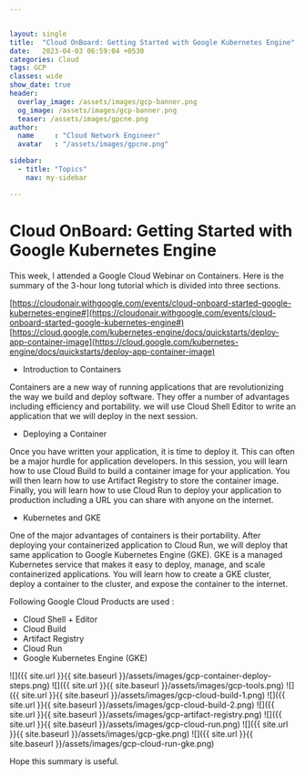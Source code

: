 ```yaml
---


layout: single
title:  "Cloud OnBoard: Getting Started with Google Kubernetes Engine"
date:   2023-04-03 06:59:04 +0530
categories: Cloud
tags: GCP
classes: wide
show_date: true
header:
  overlay_image: /assets/images/gcp-banner.png
  og_image: /assets/images/gcp-banner.png
  teaser: /assets/images/gpcne.png
author:
  name     : "Cloud Network Engineer"
  avatar   : "/assets/images/gpcne.png"

sidebar:
  - title: "Topics"
    nav: my-sidebar

---
```


# Cloud OnBoard: Getting Started with Google Kubernetes Engine

This week, I attended a Google Cloud Webinar on Containers. Here is the summary of the 3-hour long tutorial which is divided into three sections.

[https://cloudonair.withgoogle.com/events/cloud-onboard-started-google-kubernetes-engine#](https://cloudonair.withgoogle.com/events/cloud-onboard-started-google-kubernetes-engine#) 
[https://cloud.google.com/kubernetes-engine/docs/quickstarts/deploy-app-container-image](https://cloud.google.com/kubernetes-engine/docs/quickstarts/deploy-app-container-image)


-  Introduction to Containers  

  Containers are a new way of running applications that are revolutionizing the way  we build and deploy software. They offer a number of advantages  including efficiency and portability. we will use Cloud Shell Editor to write an application that we will deploy in the next session. 

-  Deploying a Container  

  Once you  have written your application, it is time to deploy it. This can often  be a major hurdle for application developers. In this session, you will  learn how to use Cloud Build to build a container image for your  application. You will then learn how to use Artifact Registry to store  the container image. Finally, you will learn how to use Cloud Run to  deploy your application to production including a URL you can share with anyone on the internet.

-  Kubernetes and GKE  

  One of  the major advantages of containers is their portability. After deploying your containerized application to Cloud Run, we will deploy that same  application to Google Kubernetes Engine (GKE). GKE is a managed  Kubernetes service that makes it easy to deploy, manage, and scale  containerized applications. You will learn how to create a GKE cluster,  deploy a container to the cluster, and expose the container to the  internet.

Following Google Cloud Products are used :
- Cloud Shell + Editor
- Cloud Build
- Artifact Registry
- Cloud Run
- Google Kubernetes Engine (GKE)
  

![]({{ site.url }}{{ site.baseurl }}/assets/images/gcp-container-deploy-steps.png)
![]({{ site.url }}{{ site.baseurl }}/assets/images/gcp-tools.png)
![]({{ site.url }}{{ site.baseurl }}/assets/images/gcp-cloud-build-1.png)
![]({{ site.url }}{{ site.baseurl }}/assets/images/gcp-cloud-build-2.png)
![]({{ site.url }}{{ site.baseurl }}/assets/images/gcp-artifact-registry.png)
![]({{ site.url }}{{ site.baseurl }}/assets/images/gcp-cloud-run.png)
![]({{ site.url }}{{ site.baseurl }}/assets/images/gcp-gke.png)
![]({{ site.url }}{{ site.baseurl }}/assets/images/gcp-cloud-run-gke.png)

Hope this summary is useful.



  

